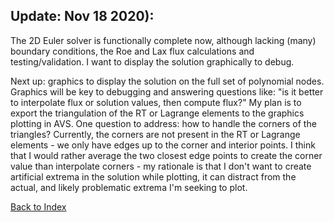 ## Update: Nov 18 2020):

The 2D Euler solver is functionally complete now, although lacking (many) boundary conditions, the Roe and Lax flux
calculations and testing/validation. I want to display the solution graphically to debug.

Next up: graphics to display the solution on the full set of polynomial nodes. Graphics will be key to debugging and
answering questions like: "is it better to interpolate flux or solution values, then compute flux?" My plan is to export
the triangulation of the RT or Lagrange elements to the graphics plotting in AVS. One question to address: how to handle
the corners of the triangles? Currently, the corners are not present in the RT or Lagrange elements - we only have edges up
to the corner and interior points. I think that I would rather average the two closest edge points to create the corner
value than interpolate corners - my rationale is that I don't want to create artificial extrema in the solution while
plotting, it can distract from the actual, and likely problematic extrema I'm seeking to plot.


[Back to Index](../CHANGELOG.md)
